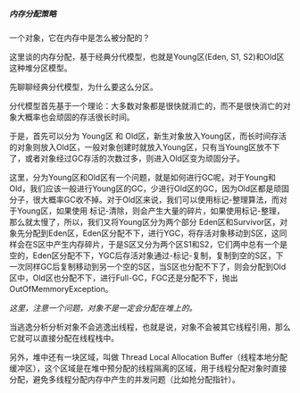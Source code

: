 ##### 内存分配策略

一个对象，它在内存中是怎么被分配的？

这里谈的内存分配，基于经典分代模型，也就是Young区(Eden, S1, S2)和Old区这种堆分区模型。

先聊聊经典分代模型，为什么要这么分区。

分代模型首先基于一个理论：大多数对象都是很快就消亡的，而不是很快消亡的对象大概率也会顽固的存活很长时间。

于是，首先可以分为 Young区 和 Old区，新生对象放入Young区，而长时间存活的对象则放入Old区，一般对象创建时就放入Young区，只有当Young区放不下了，或者对象经过GC存活的次数过多，则进入Old区变为顽固分子。

这里，分为Young区和Old区有一个问题，就是如何进行GC呢，对于Young和Old，我们应该一般进行Young区的GC，少进行Old区的GC，因为Old区都是顽固分子，很大概率GC收不掉。对于Old区来说，我们可以使用标记-整理算法，而对于Young区，如果使用 标记-清除，则会产生大量的碎片，如果使用标记-整理，那么就太慢了，所以，我们又将Young区分为两个部分 Eden区和Survivor区，对象先分配到Eden区，Eden区分配不下，进行YGC，将存活对象移动到S区，这同样会在S区中产生内存碎片，于是S区又分为两个区S1和S2，它们两中总有一个是空的，Eden区分配不下，YGC后存活对象通过-标记-复制，复制到空的S区，下一次同样GC后复制移动到另一个空的S区，当S区也分配不下了，则会分配到Old区中，Old区也分配不下，进行Full-GC，FGC还是分配不下，抛出OutOfMemmoryException。

*这里，注意一个问题，对象不是一定会分配在堆上的。*

当逃逸分析分析对象不会逃逸出线程，也就是说，对象不会被其它线程引用，那么它就可以直接分配在线程栈中。

另外，堆中还有一块区域，叫做 Thread Local Allocation Buffer（线程本地分配缓冲区），这个区域是在堆中预分配的线程隔离的区域，用于线程分配对象时直接分配，避免多线程分配内存中产生的并发问题（比如抢分配指针）。